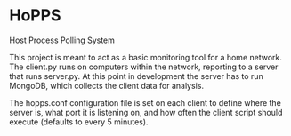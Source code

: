 # HoPPS
Host Process Polling System

This project is meant to act as a basic monitoring tool for a home network. The client.py runs on computers within the network, reporting to a server that runs server.py. At this point in development the server has to run MongoDB, which collects the client data for analysis.

The hopps.conf configuration file is set on each client to define where the server is, what port it is listening on, and how often the client script should execute (defaults to every 5 minutes).  
